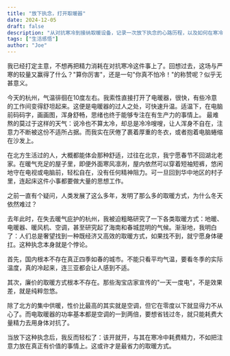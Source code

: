 ```yaml
---
title: "放下执念，打开取暖器"
date: 2024-12-05
draft: false
description: "从对抗寒冷到接纳取暖设备，记录一次放下执念的心路历程，以及如何在寒冷天气中提升工作效率和生活幸福感。"
tags: ["生活感悟"]
author: "Joe"
---
```


我已经打定主意，不想再把精力消耗在对抗寒冷这件事上了。回想过去，这场与严寒的较量又赢得了什么？"算你厉害"，还是一句"你真不怕冷！"的称赞呢？似乎无甚意义。

今天的杭州，气温徘徊在10度左右。我索性直接打开了电暖器，很快，有些冷意的工作间变得舒坦起来。这便是电暖器的过人之处，可快速升温。适温下，在电脑前码码字，画画图，浑身舒畅，思绪也终于能够专注在有生产力的事情上。
最难熬的莫过于这样的天气：说冷也不算太冷，却总是冷冷嗖嗖，让人浑身不自在，注意力不断被这份不适所占据。而我实在厌倦了裹着厚重的冬衣，或者抱着电脑蜷缩在沙发上。

在北方生活过的人，大概都能体会那种舒适，过往在北京，我宁愿春节不回湖北老家。在暖气充足的屋子里，即便外面寒风凛冽，屋内依然可以穿着短袖短裤，悠闲地守在电视或电脑前，轻松自在，没有任何精神阻力。可一旦回到华中地区的村子里，连起床这件小事都要做大量的思想工作。

之前一直有个疑问，人类发展了这么多年，发明了那么多的取暖方式，为什么冬天依然难过？

去年此时，在失去暖气庇护的杭州，我被迫粗略研究了一下各类取暖方式：地暖、电暖器、暖风机、空调，甚至研究起了海南和春城昆明的气候。渐渐地，我明白了：人们总是奢望找到一种既经济又高效的取暖方式，如果找不到，就宁愿身体硬扛。这种执念本身就是个悖论。

首先，国内根本不存在真正四季如春的城市。不能只看平均气温，要看冬季的实际温度，真的冷起来，连三亚都会让人感到不适。

其次，廉价的取暖方式根本不存在。那些淘宝店家宣传的"一天一度电"，不是效果差，就是纯粹忽悠。

除了北方的集中供暖，性价比最高的其实就是空调，但它在零度以下就显得力不从心了。而电取暖器的功率基本都是空调的一到两倍，要想省钱过冬，就只能耗费大量精力去用身体对抗了。

当放下这种执念后，我反而轻松了：该开就开，与其在寒冷中耗费精力，不如把注意力放在真正有价值的事情上。这或许才是最省力的取暖方式。 
